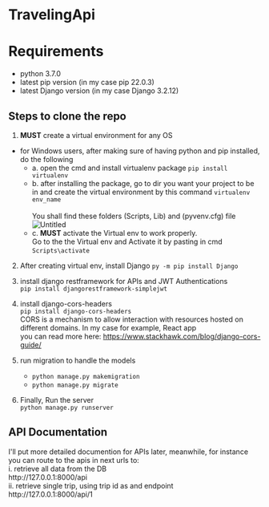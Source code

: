 # TravelingApi

# **Requirements**

- python 3.7.0
- latest pip version (in my case pip 22.0.3)
- latest Django version (in my case Django 3.2.12)

## Steps to clone the repo

1. **MUST** create a virtual environment for any OS
- for Windows users, after making sure of having python and pip installed, do the following
   - a. open the cmd and install virtualenv package
`pip install virtualenv`
   - b. after installing the package, go to dir you want your project to be in and create the virtual environment by this command
`virtualenv env_name` <br><br>
You shall find these folders (Scripts, Lib) and (pyvenv.cfg) file <br>
![Untitled](https://user-images.githubusercontent.com/66179261/156905473-240306db-abde-4c86-a4de-cbb02c07fcbe.jpg)
   - c. **MUST** activate the Virtual env to work properly. <br>
   Go to the the Virtual env and Activate it by pasting in cmd `Scripts\activate`

2. After creating virtual env, install Django 
`py -m pip install Django`

3. install django restframework for APIs and JWT Authentications<br>
    `pip install djangorestframework-simplejwt`<br>
    
4. install django-cors-headers <br>
   `pip install django-cors-headers`<br>
   CORS is a mechanism to allow interaction with resources hosted on different domains. In my case for example, React app <br>
   you can read more here: https://www.stackhawk.com/blog/django-cors-guide/

5. run migration to handle the models
   -  `python manage.py makemigration`
   -  `python manage.py migrate`

6. Finally, Run the server <br>
`python manage.py runserver`


## API Documentation 

<p>I'll put more detailed documention for APIs later, meanwhile, for instance you can route to the apis in next urls to:<br>
i. retrieve all data from the DB<br>
http://127.0.0.1:8000/api<br>
ii. retrieve single trip, using trip id as and endpoint<br>
http://127.0.0.1:8000/api/1 </p>

